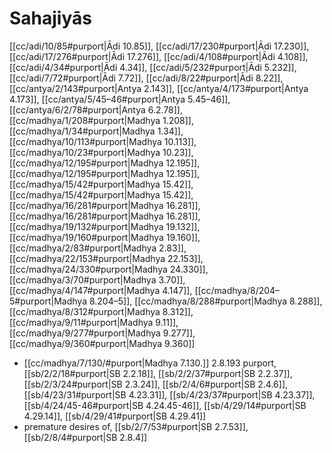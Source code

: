 # Sahajiyās

[[cc/adi/10/85#purport|Ādi 10.85]], [[cc/adi/17/230#purport|Ādi 17.230]], [[cc/adi/17/276#purport|Ādi 17.276]], [[cc/adi/4/108#purport|Ādi 4.108]], [[cc/adi/4/34#purport|Ādi 4.34]], [[cc/adi/5/232#purport|Ādi 5.232]], [[cc/adi/7/72#purport|Ādi 7.72]], [[cc/adi/8/22#purport|Ādi 8.22]], [[cc/antya/2/143#purport|Antya 2.143]], [[cc/antya/4/173#purport|Antya 4.173]], [[cc/antya/5/45–46#purport|Antya 5.45–46]], [[cc/antya/6/2/78#purport|Antya 6.2.78]], [[cc/madhya/1/208#purport|Madhya 1.208]], [[cc/madhya/1/34#purport|Madhya 1.34]], [[cc/madhya/10/113#purport|Madhya 10.113]], [[cc/madhya/10/23#purport|Madhya 10.23]], [[cc/madhya/12/195#purport|Madhya 12.195]], [[cc/madhya/12/195#purport|Madhya 12.195]], [[cc/madhya/15/42#purport|Madhya 15.42]], [[cc/madhya/15/42#purport|Madhya 15.42]], [[cc/madhya/16/281#purport|Madhya 16.281]], [[cc/madhya/16/281#purport|Madhya 16.281]], [[cc/madhya/19/132#purport|Madhya 19.132]], [[cc/madhya/19/160#purport|Madhya 19.160]], [[cc/madhya/2/83#purport|Madhya 2.83]], [[cc/madhya/22/153#purport|Madhya 22.153]], [[cc/madhya/24/330#purport|Madhya 24.330]], [[cc/madhya/3/70#purport|Madhya 3.70]], [[cc/madhya/4/147#purport|Madhya 4.147]], [[cc/madhya/8/204–5#purport|Madhya 8.204–5]], [[cc/madhya/8/288#purport|Madhya 8.288]], [[cc/madhya/8/312#purport|Madhya 8.312]], [[cc/madhya/9/11#purport|Madhya 9.11]], [[cc/madhya/9/277#purport|Madhya 9.277]], [[cc/madhya/9/360#purport|Madhya 9.360]]

*  [[cc/madhya/7/130/#purport|Madhya 7.130.]] 2.8.193 purport, [[sb/2/2/18#purport|SB 2.2.18]], [[sb/2/2/37#purport|SB 2.2.37]], [[sb/2/3/24#purport|SB 2.3.24]], [[sb/2/4/6#purport|SB 2.4.6]], [[sb/4/23/31#purport|SB 4.23.31]], [[sb/4/23/37#purport|SB 4.23.37]], [[sb/4/24/45-46#purport|SB 4.24.45-46]], [[sb/4/29/14#purport|SB 4.29.14]], [[sb/4/29/41#purport|SB 4.29.41]]
* premature desires of, [[sb/2/7/53#purport|SB 2.7.53]], [[sb/2/8/4#purport|SB 2.8.4]]

